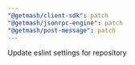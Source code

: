 ```yaml
---
"@getmash/client-sdk": patch
"@getmash/jsonrpc-engine": patch
"@getmash/post-message": patch
---
```


Update eslint settings for repository
